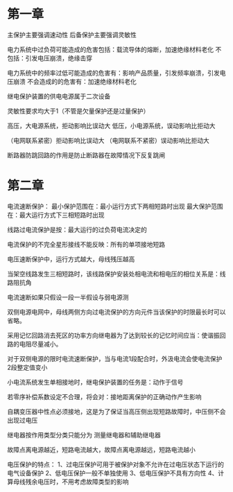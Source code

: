 # 第一章

主保护主要强调速动性
后备保护主要强调灵敏性

电力系统中过负荷可能造成的危害包括：载流导体的熔断，加速绝缘材料老化
不包括：引发电压崩溃，绝缘击穿

电力系统中的频率过低可能造成的危害有：影响产品质量，引发频率崩溃，引发电压崩溃
不会造成的的危害有：加速绝缘材料老化

继电保护装置的供电电源属于二次设备

灵敏性要求均大于1（不管是欠量保护还是过量保护）

高压，大电源系统，拒动影响比误动大
低压，小电源系统，误动影响比拒动大

（电网联系紧密）拒动影响比误动大
（电网联系不紧密）误动影响比拒动大

断路器防跳回路的作用是防止断路器在故障情况下反复跳闸

# 第二章

电流速断保护：
最小保护范围在：最小运行方式下两相短路时出现
最大保护范围在：最大运行方式下三相短路时出现

线路过电流保护是按：最大运行的过负荷电流决定的

电流保护的不完全星形接线不能反映：所有的单项接地短路

电压速断保护中，运行方式越大，母线残压越高

当架空线路发生三相短路时，该线路保护安装处相电流和相电压的相位关系是：线路阻抗角

电流速断如果只假设一段一半假设与弱电源测

双侧电源电网中，母线两侧方向过电流保护的方向元件当该保护的时限最长时可以省略。

采用记忆回路消去死区的功率方向继电器为了达到较长的记忆时间应当：使谐振回路的电阻尽量减小。

对于双侧电源的限时电流速断保护，当与电流1段配合时，外汲电流会使电流保护2段整定值变小

小电流系统发生单相接地时，继电保护装置的任务是：动作于信号

若零序补偿系数设定不合理，将会对：接地距离保护的正确动作产生影响

自耦变压器中性点必须接地，这是为了保证当高压侧出现短路故障时，中压侧不会出现过电压

继电器按作用类型分类只能分为  测量继电器和辅助继电器

故障点离电源越近，短路电流越大，故障点离电源越远，短路电流越小

电压保护的特点：
1、过电压保护可用于被保护对象不允许在过电压状态下运行的电气设备保护
2、低电压保护一般不单独使用
3、低电压保护不具有方向性
4、计算母线残余电压时，不用考虑故障类型的影响

